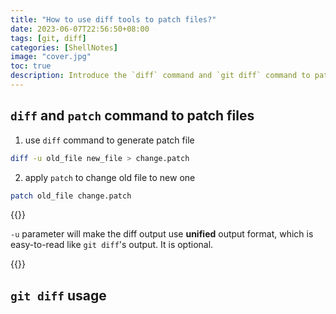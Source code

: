 ```yaml
---
title: "How to use diff tools to patch files?"
date: 2023-06-07T22:56:50+08:00
tags: [git, diff]
categories: [ShellNotes]
image: "cover.jpg"
toc: true
description: Introduce the `diff` command and `git diff` command to patch files
---
```

## `diff` and `patch` command to patch files
1. use `diff` command to generate patch file
```bash
diff -u old_file new_file > change.patch
```

2. apply `patch` to change old file to new one
```bash
patch old_file change.patch
```

{{<notice tip>}}

`-u` parameter will make the diff output use **unified** output format, which 
is easy-to-read like `git diff`'s output. It is optional.

{{</notice>}}

## `git diff` usage
